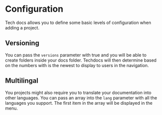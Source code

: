 # Configuration

Tech docs allows you to define some basic levels of configuration when adding a project.

## Versioning
You can pass the `versions` parameter with true and you will be able to create folders inside your docs folder. Techdocs will then determine based on the numbers with is the newest to display to users in the navigation.

## Multilingal
You projects might also require you to translate your documentation into other languages. You can pass an array into the `lang` parameter with all the languages you support. The first item in the array will be displayed in the menu.